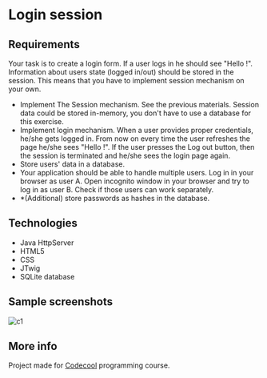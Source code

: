 # Login session

## Requirements

Your task is to create a login form. If a user logs in he should see "Hello <name>!". Information about users state (logged 
in/out) should be stored in the session. This means that you have to implement session mechanism on your own.

- Implement The Session mechanism. See the previous materials. Session data could be stored in-memory, you don't have to 
use a database for this exercise.
- Implement login mechanism. When a user provides proper credentials, he/she gets logged in. From now on every time the 
user refreshes the page he/she sees "Hello <name>!". If the user presses the Log out button, then the session is terminated
and he/she sees the login page again.
- Store users' data in a database. 
- Your application should be able to handle multiple users. Log in in your browser as user A. Open incognito window in your 
browser and try to log in as user B. Check if those users can work separately.
- *(Additional) store passwords as hashes in the database.

## Technologies

- Java HttpServer
- HTML5
- CSS
- JTwig
- SQLite database

## Sample screenshots

![c1](https://raw.github.com/lpelczar/Login-session/master/session.png)

## More info

Project made for [Codecool](https://codecool.com/) programming course.
